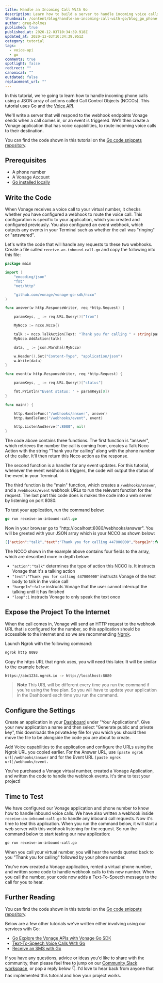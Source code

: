 ```yaml
---
title: Handle an Incoming Call With Go
description: Learn how to build a server to handle incoming voice calls with Go.
thumbnail: /content/blog/handle-an-incoming-call-with-go/blog_go_phone-call_1200x600.png
author: greg-holmes
published: true
published_at: 2020-12-03T10:34:39.918Z
updated_at: 2020-12-03T10:34:39.951Z
category: tutorial
tags:
  - voice-api
  - go
comments: true
spotlight: false
redirect: ""
canonical: ""
outdated: false
replacement_url: ""
---
```

In this tutorial, we're going to learn how to handle incoming phone calls using a JSON array of actions called Call Control Objects (NCCOs). This tutorial uses Go and the [Voice API](https://developer.nexmo.com/voice/voice-api/overview). 

We'll write a server that will respond to the webhook endpoints Vonage sends when a call comes in, or an event is triggered. We'll then create a Vonage application that has voice capabilities, to route incoming voice calls to their destination.

You can find the code shown in this tutorial on the [Go code snippets repository](https://github.com/Vonage/vonage-go-code-snippets/blob/master/voice/receive-an-inbound-call.go).

## Prerequisites

* A phone number
* A Vonage Account
* [Go installed locally](https://golang.org/)

<sign-up number></sign-up>

## Write the Code

When Vonage receives a voice call to your virtual number, it checks whether you have configured a webhook to route the voice call. This configuration is specific to your application, which you created and configured previously. You also configured an event webhook, which outputs any events in your Terminal such as whether the call was "ringing" or "answered".

Let's write the code that will handle any requests to these two webhooks. Create a file called `receive-an-inbound-call.go` and copy the following into this file:

```go
package main

import (
	"encoding/json"
	"fmt"
	"net/http"

	"github.com/vonage/vonage-go-sdk/ncco"
)

func answer(w http.ResponseWriter, req *http.Request) {

	paramKeys, _ := req.URL.Query()["from"]

	MyNcco := ncco.Ncco{}

	talk := ncco.TalkAction{Text: "Thank you for calling " + string(paramKeys[0])}
	MyNcco.AddAction(talk)

	data, _ := json.Marshal(MyNcco)

	w.Header().Set("Content-Type", "application/json")
	w.Write(data)
}

func event(w http.ResponseWriter, req *http.Request) {

	paramKeys, _ := req.URL.Query()["status"]

	fmt.Println("Event status: " + paramKeys[0])
}

func main() {

	http.HandleFunc("/webhooks/answer", answer)
	http.HandleFunc("/webhooks/event", event)

	http.ListenAndServe(":8080", nil)
}
```

The code above contains three functions. The first function is "answer", which retrieves the number the call is coming from, creates a Talk Ncco Action with the string "Thank you for calling" along with the phone number of the caller. It'll then return this Ncco action as the response.

The second function is a handler for any event updates. For this tutorial, whenever the event webhook is triggers, the code will output the status of the event in your Terminal.

The third function is the "main" function, which creates a `/webhooks/answer`, and a `/webhooks/event` webhook URLs to run the relevant function for the request. The last part this code does is makes the code into a web server by listening on port 8080.

To test your application, run the command below:

```go
go run receive-an-inbound-call.go
```

Now in your browser go to "http://localhost:8080/webhooks/answer". You will be greeted with your JSON array which is your NCCO as shown below:

```json
[{"action":"talk","text":"Thank you for calling 447000000","bargeIn":false,"loop":1}]
```

The NCCO shown in the example above contains four fields to the array, which are described more in depth below:

* `"action":"talk"` determines the type of action this NCCO is. It instructs Vonage that it's a talking action
* `"text":"Thank you for calling 447000000"` instructs Vonage of the text body to talk in the voice call
* `"bargeIn":false` instructs Vonage that the user cannot interrupt the talking until it has finished
* `"loop":1` instructs Vonage to only speak the text once

## Expose the Project To the Internet

When the call comes in, Vonage will send an HTTP request to the webhook URL that is configured for the number, so this application should be accessible to the internet and so we are recommending [Ngrok](https://learn.vonage.com/blog/2017/07/04/local-development-nexmo-ngrok-tunnel-dr).

Launch Ngrok with the following command:

```bash
ngrok http 8080
```

Copy the https URL that ngrok uses, you will need this later. It will be similar to the example below:

```bash
https://abc1234.ngrok.io -> http://localhost:8080
```

> **Note** This URL will be different every time you run the command if you're using the free plan. So you will have to update your application in the Dashboard each time you run the command.

## Configure the Settings

Create an application in your [Dashboard](https://dashboard.nexmo.com/) under "Your Applications". Give your new application a name and then select "Generate public and private key", this downloads the private.key file for you which you should then move the file to be alongside the code you are about to create.

Add Voice capabilities to the application and configure the URLs using the Ngrok URL you copied earlier. For the Answer URL, use `[paste ngrok url]/webhooks/answer` and for the Event URL `[paste ngrok url]/webhooks/event.`

You've purchased a Vonage virtual number, created a Vonage Application, and written the code to handle the webhook events. It's time to test your project!

## Time to Test

We have configured our Vonage application and phone number to know how to handle inbound voice calls. We have also written a webhook inside `receive-an-inbound-call.go` to handle any inbound call requests. Now it's time to test this application. When you run the command below, it will start a web server with this webhook listening for the request. So run the command below to start testing our new application:

```bash
go run receive-an-inbound-call.go
```

When you call your virtual number, you will hear the words quoted back to you "Thank you for calling" followed by your phone number.

You've now created a Vonage application, rented a virtual phone number, and written some code to handle webhook calls to this new number. When you call the number, your code now adds a Text-To-Speech message to the call for you to hear.

## Further Reading

You can find the code shown in this tutorial on the [Go code snippets repository](https://github.com/Vonage/vonage-go-code-snippets/blob/master/voice/receive-an-inbound-call.go).

Below are a few other tutorials we've written either involving using our services with Go:

- [Go Explore the Vonage APIs with Vonage Go SDK](https://learn.vonage.com/blog/2020/09/30/go-explore-the-vonage-apis-with-vonage-go-sdk)
- [Text-To-Speech Voice Calls With Go](https://learn.vonage.com/blog/2020/11/25/make-text-to-speech-call-with-go)
- [Receive an SMS with Go](https://learn.vonage.com/blog/2020/11/03/receive-inbound-sms-with-gog)

If you have any questions, advice or ideas you'd like to share with the community, then please feel free to jump on our [Community Slack workspace](https://developer.nexmo.com/community/slack), or pop a reply below 👇. I'd love to hear back from anyone that has implemented this tutorial and how your project works.